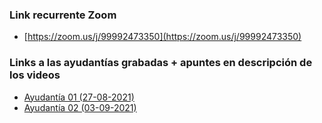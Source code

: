 ### Link recurrente Zoom
 - [https://zoom.us/j/99992473350](https://zoom.us/j/99992473350)
### Links a las ayudantías grabadas + apuntes en descripción de los videos
- [Ayudantía 01 (27-08-2021)](https://youtu.be/3UGOdROwnWY)
- [Ayudantía 02 (03-09-2021)](https://youtu.be/VLxg8S-GzXc)

